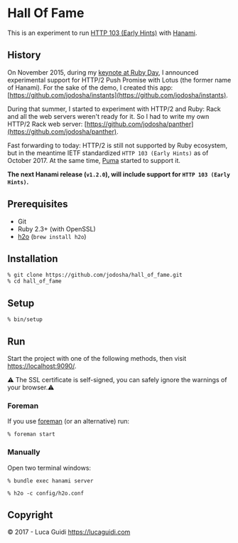 # Hall Of Fame

This is an experiment to run [HTTP 103 (Early Hints)](https://datatracker.ietf.org/doc/draft-ietf-httpbis-early-hints/) with [Hanami](http://hanamirb.org).

## History

On November 2015, during my [keynote at Ruby Day](https://www.youtube.com/watch?v=XCgsXUKLsOc&feature=youtu.be&t=31m4s), I announced experimental support for HTTP/2 Push Promise with Lotus (the former name of Hanami).
For the sake of the demo, I created this app: [https://github.com/jodosha/instants](https://github.com/jodosha/instants).

During that summer, I started to experiment with HTTP/2 and Ruby: Rack and all the web servers weren't ready for it.
So I had to write my own HTTP/2 Rack web server: [https://github.com/jodosha/panther](https://github.com/jodosha/panther).

Fast forwarding to today: HTTP/2 is still not supported by Ruby ecosystem, but in the meantime IETF standardized `HTTP 103 (Early Hints)` as of October 2017.
At the same time, [Puma](http://puma.io) started to support it.

**The next Hanami release (`v1.2.0`), will include support for `HTTP 103 (Early Hints)`.**

## Prerequisites

  * Git
  * Ruby 2.3+ (with OpenSSL)
  * [h2o](https://h2o.examp1e.net/) (`brew install h2o`)

## Installation

```shell
% git clone https://github.com/jodosha/hall_of_fame.git
% cd hall_of_fame
```

## Setup

```shell
% bin/setup
```

## Run

Start the project with one of the following methods, then visit [https://localhost:9090/](https://localhost:9090/).

:warning: The SSL certificate is self-signed, you can safely ignore the warnings of your browser.:warning:

### Foreman

If you use [foreman](https://github.com/ddollar/foreman) (or an alternative) run:

```shell
% foreman start
```

### Manually

Open two terminal windows:

```shell
% bundle exec hanami server
```

```shell
% h2o -c config/h2o.conf
```

## Copyright

&copy; 2017 - Luca Guidi https://lucaguidi.com

